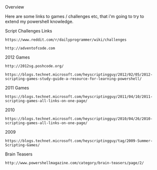 ﻿Overview

Here are some links to games / challenges etc, that i'm going to try to extend my powershell knowledge.

Script Challenges Links

    https://www.reddit.com/r/dailyprogrammer/wiki/challenges

    http://adventofcode.com

2012 Games

    http://2012sg.poshcode.org/

    https://blogs.technet.microsoft.com/heyscriptingguy/2012/02/05/2012-scripting-games-study-guide-a-resource-for-learning-powershell/

2011 Games

    https://blogs.technet.microsoft.com/heyscriptingguy/2011/04/10/2011-scripting-games-all-links-on-one-page/

2010

    https://blogs.technet.microsoft.com/heyscriptingguy/2010/04/26/2010-scripting-games-all-links-on-one-page/

2009

    https://blogs.technet.microsoft.com/heyscriptingguy/tag/2009-Summer-Scripting-Games/

Brain Teasers

    http://www.powershellmagazine.com/category/brain-teasers/page/2/